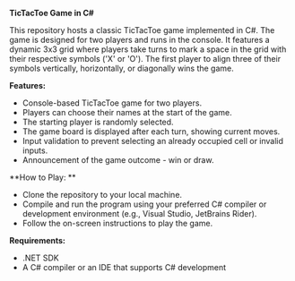 **TicTacToe Game in C#**

This repository hosts a classic TicTacToe game implemented in C#. The game is designed for two players and runs in the console. It features a dynamic 3x3 grid where players take turns to mark a space in the grid with their respective symbols ('X' or 'O'). The first player to align three of their symbols vertically, horizontally, or diagonally wins the game.

**Features:**
-  Console-based TicTacToe game for two players.
-  Players can choose their names at the start of the game.
-  The starting player is randomly selected.
-  The game board is displayed after each turn, showing current moves.
-  Input validation to prevent selecting an already occupied cell or invalid inputs.
-  Announcement of the game outcome - win or draw.

**How to Play: **
-  Clone the repository to your local machine.
-  Compile and run the program using your preferred C# compiler or development environment (e.g., Visual Studio, JetBrains Rider).
-  Follow the on-screen instructions to play the game.

**Requirements:**
-  .NET SDK
-  A C# compiler or an IDE that supports C# development
